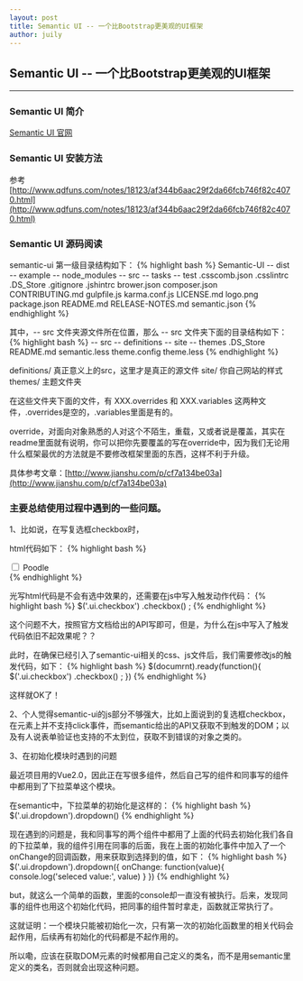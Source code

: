 ```yaml
---
layout: post
title: Semantic UI -- 一个比Bootstrap更美观的UI框架
author: juily
---
```

## Semantic UI -- 一个比Bootstrap更美观的UI框架
-----

### Semantic UI 简介

[Semantic UI 官网](http://semantic-ui.com/)

### Semantic UI 安装方法

参考[http://www.qdfuns.com/notes/18123/af344b6aac29f2da66fcb746f82c4070.html](http://www.qdfuns.com/notes/18123/af344b6aac29f2da66fcb746f82c4070.html)

### Semantic UI 源码阅读

semantic-ui 第一级目录结构如下：
{% highlight bash %}
    Semantic-UI
        -- dist
        -- example
        -- node_modules
        -- src
        -- tasks
        -- test
       .csscomb.json
       .csslintrc
       .DS_Store
       .gitignore
       .jshintrc
       brower.json
       composer.json
       CONTRIBUTING.md
       gulpfile.js
       karma.conf.js
       LICENSE.md
       logo.png
       package.json
       README.md
       RELEASE-NOTES.md
       semantic.json
{% endhighlight %}

其中，-- src 文件夹源文件所在位置，那么 -- src 文件夹下面的目录结构如下：
{% highlight bash %}
    -- src
        -- definitions
        -- site
        -- themes
        .DS_Store
        README.md
        semantic.less
        theme.config
        theme.less
{% endhighlight %}

definitions/ 真正意义上的src，这里才是真正的源文件
site/ 你自己网站的样式
themes/ 主题文件夹

在这些文件夹下面的文件，有 XXX.overrides 和 XXX.variables 这两种文件，.overrides是空的，.variables里面是有的。

override，对面向对象熟悉的人对这个不陌生，重载，又或者说是覆盖，其实在readme里面就有说明，你可以把你先要覆盖的写在override中，因为我们无论用什么框架最优的方法就是不要修改框架里面的东西，这样不利于升级。

具体参考文章：[http://www.jianshu.com/p/cf7a134be03a](http://www.jianshu.com/p/cf7a134be03a)

### 主要总结使用过程中遇到的一些问题。

1、比如说，在写复选框checkbox时，

html代码如下：
{% highlight bash %}
<div class="ui checkbox">
  <input type="checkbox">
  <label>Poodle</label>
</div>
{% endhighlight %}

光写html代码是不会有选中效果的，还需要在js中写入触发动作代码：
{% highlight bash %}
$('.ui.checkbox')
  .checkbox()
;
{% endhighlight %}

这个问题不大，按照官方文档给出的API写即可，但是，为什么在js中写入了触发代码依旧不起效果呢？？

此时，在确保已经引入了semantic-ui相关的css、js文件后，我们需要修改js的触发代码，如下：
{% highlight bash %}
$(documrnt).ready(function(){
    $('.ui.checkbox')
      .checkbox()
    ;
})
{% endhighlight %}

这样就OK了！

2、个人觉得semantic-ui的js部分不够强大，比如上面说到的复选框checkbox，在元素上并不支持click事件，而semantic给出的API又获取不到触发的DOM；以及有人说表单验证也支持的不太到位，获取不到错误的对象之类的。

3、在初始化模块时遇到的问题

最近项目用的Vue2.0，因此正在写很多组件，然后自己写的组件和同事写的组件中都用到了下拉菜单这个模块。

在semantic中，下拉菜单的初始化是这样的：
{% highlight bash %}
    $('.ui.dropdown').dropdown()
{% endhighlight %}

现在遇到的问题是，我和同事写的两个组件中都用了上面的代码去初始化我们各自的下拉菜单，我的组件引用在同事的后面，我在上面的初始化事件中加入了一个onChange的回调函数，用来获取到选择到的值，如下：
{% highlight bash %}
    $('.ui.dropdown').dropdown({
        onChange: function(value){
            console.log('seleced value:', value)
        }
    })
{% endhighlight %}

but，就这么一个简单的函数，里面的console却一直没有被执行。后来，发现同事的组件也用这个初始化代码，把同事的组件暂时拿走，函数就正常执行了。

这就证明：一个模块只能被初始化一次，只有第一次的初始化函数里的相关代码会起作用，后续再有初始化的代码都是不起作用的。

所以嘞，应该在获取DOM元素的时候都用自己定义的类名，而不是用semantic里定义的类名，否则就会出现这种问题。
